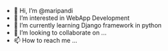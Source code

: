 - 👋 Hi, I’m @maripandi
- 👀 I’m interested in WebApp Development
- 🌱 I’m currently learning Django framework in python
- 💞️ I’m looking to collaborate on ...
- 📫 How to reach me ...

<!---
maripandip/maripandip is a ✨ special ✨ repository because its `README.md` (this file) appears on your GitHub profile.
You can click the Preview link to take a look at your changes.
--->

